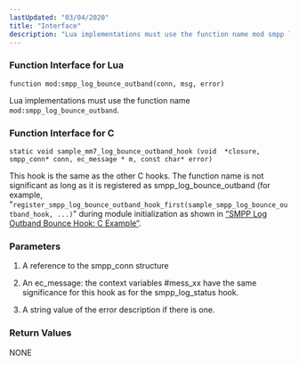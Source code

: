 ```yaml
---
lastUpdated: "03/04/2020"
title: "Interface"
description: "Lua implementations must use the function name mod smpp log bounce outband This hook is the same as the other C hooks The function name is not significant as long as it is registered as smpp log bounce outband for example register smpp log bounce outband hook first sample smpp..."
---
```


### <a name="idp437328"></a> Function Interface for Lua

`function mod:smpp_log_bounce_outband(conn, msg, error)`

Lua implementations must use the function name `mod:smpp_log_bounce_outband`.

### <a name="idp440096"></a> Function Interface for C

```
static void sample_mm7_log_bounce_outband_hook (void  *closure,
smpp_conn* conn, ec_message * m, const char* error)
```

This hook is the same as the other C hooks. The function name is not significant as long as it is registered as smpp_log_bounce_outband (for example, "`register_smpp_log_bounce_outband_hook_first(sample_smpp_log_bounce_outband_hook, ...)`" during module initialization as shown in [“SMPP Log Outband Bounce Hook: C Example”](/momentum/mobile/mobile-developer-guide/smpp-log-outband-bounce-hook-examples#SMPP_Log_Outband_Bounce_Hook.c).

### <a name="idp419728"></a> Parameters

1.  A reference to the smpp_conn structure

2.  An ec_message: the context variables #mess_xx have the same significance for this hook as for the smpp_log_status hook.

3.  A string value of the error description if there is one.

### <a name="idp424368"></a> Return Values

NONE